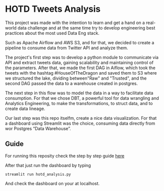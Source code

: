 # HOTD Tweets Analysis  

This project was made with the intention to learn and get a hand on a real-world data challenge and at the same time try to develop engineering best practices about the most used Data Eng stack.  

Such as Apache Airflow and AWS S3, and for that, we decided to create a pipeline to consume data from Twitter API and analyze them.  

The project's first step was to develop a python module to communicate via API and extract tweets data, gaining scalability and maintaining control of the parameters.         After that, we made the first DAG in Aiflow, which took the tweets with the hashtag #HouseOfTheDragon and saved them to S3 where we structured the lake, dividing between"Raw" and "Trusted", and the second DAG passed the data to a warehouse created in postgres.  

The next step in this flow was to model the data in a way to facilitate data consumption. For that we chose DBT, a powerful tool for data wrangling and Analytics Engineering, to make the transformations, to struct data, and to create data lineage.  

Our last step was this repo itselfm, create a nice data visualization. For that a dashboard using Streamlit was the choice, consuming data directly from wor Postgres “Data Warehouse”.

## Guide

For running this reposity check the step by step guide [here](https://github.com/NicholasBaraldi/twitter-api-data-stack)  

After that just run the dashboard by typing
```
streamlit run hotd_analysis.py
```

And check the dashboard on your at localhost.